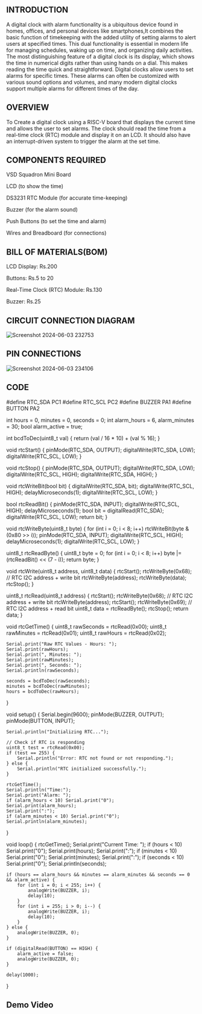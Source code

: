 ## INTRODUCTION


A digital clock with alarm functionality is a ubiquitous device found in homes, offices, and personal devices like smartphones,It combines the basic function of timekeeping with the added utility of setting alarms to alert users at specified times. 
This dual functionality is essential in modern life for managing schedules, waking up on time, and organizing daily activities.
The most distinguishing feature of a digital clock is its display, which shows the time in numerical digits rather than using hands on a dial. This makes reading the time quick and straightforward.
Digital clocks allow users to set alarms for specific times. These alarms can often be customized with various sound options and volumes, and many modern digital clocks support multiple alarms for different times of the day.


## OVERVIEW
To Create a digital clock using a RISC-V board that displays the current time and allows the user to set alarms. 
The clock should read the time from a real-time clock (RTC) module and display it on an LCD. 
It should also have an interrupt-driven system to trigger the alarm at the set time.

## COMPONENTS REQUIRED
VSD Squadron Mini Board

LCD (to show the time)

DS3231 RTC Module (for accurate time-keeping)

Buzzer (for the alarm sound)

Push Buttons (to set the time and alarm)


Wires and Breadboard (for connections)

## BILL OF MATERIALS(BOM)
LCD Display: Rs.200

Buttons: Rs.5 to 20

Real-Time Clock (RTC) Module: Rs.130

Buzzer: Rs.25

## CIRCUIT CONNECTION DIAGRAM


![Screenshot 2024-06-03 232753](https://github.com/Vigneshr2106/Digital-Clock-With-Alarm-Functionality/assets/165415082/b5050735-9f3d-4fb6-b048-f5f1cec12666)




## PIN CONNECTIONS

![Screenshot 2024-06-03 234106](https://github.com/Vigneshr2106/Digital-Clock-With-Alarm-Functionality/assets/165415082/6190bb20-322d-431a-b248-fc6108c0e7f5)



## CODE

#define RTC_SDA PC1
#define RTC_SCL PC2
#define BUZZER PA1
#define BUTTON PA2


int hours = 0, minutes = 0, seconds = 0;
int alarm_hours = 6, alarm_minutes = 30;
bool alarm_active = true;


int bcdToDec(uint8_t val) {
    return (val / 16 * 10) + (val % 16);
}

void rtcStart() {
    pinMode(RTC_SDA, OUTPUT);
    digitalWrite(RTC_SDA, LOW);
    digitalWrite(RTC_SCL, LOW);
}

void rtcStop() {
    pinMode(RTC_SDA, OUTPUT);
    digitalWrite(RTC_SDA, LOW);
    digitalWrite(RTC_SCL, HIGH);
    digitalWrite(RTC_SDA, HIGH);
}

void rtcWriteBit(bool bit) {
    digitalWrite(RTC_SDA, bit);
    digitalWrite(RTC_SCL, HIGH);
    delayMicroseconds(1);
    digitalWrite(RTC_SCL, LOW);
}

bool rtcReadBit() {
    pinMode(RTC_SDA, INPUT);
    digitalWrite(RTC_SCL, HIGH);
    delayMicroseconds(1);
    bool bit = digitalRead(RTC_SDA);
    digitalWrite(RTC_SCL, LOW);
    return bit;
}

void rtcWriteByte(uint8_t byte) {
    for (int i = 0; i < 8; i++) rtcWriteBit(byte & (0x80 >> i));
    pinMode(RTC_SDA, INPUT);
    digitalWrite(RTC_SCL, HIGH);
    delayMicroseconds(1);
    digitalWrite(RTC_SCL, LOW);
}

uint8_t rtcReadByte() {
    uint8_t byte = 0;
    for (int i = 0; i < 8; i++) byte |= (rtcReadBit() << (7 - i));
    return byte;
}

void rtcWrite(uint8_t address, uint8_t data) {
    rtcStart();
    rtcWriteByte(0x68); // RTC I2C address + write bit
    rtcWriteByte(address);
    rtcWriteByte(data);
    rtcStop();
}

uint8_t rtcRead(uint8_t address) {
    rtcStart();
    rtcWriteByte(0x68); // RTC I2C address + write bit
    rtcWriteByte(address);
    rtcStart();
    rtcWriteByte(0x69); // RTC I2C address + read bit
    uint8_t data = rtcReadByte();
    rtcStop();
    return data;
}

void rtcGetTime() {
    uint8_t rawSeconds = rtcRead(0x00);
    uint8_t rawMinutes = rtcRead(0x01);
    uint8_t rawHours = rtcRead(0x02);
    
    Serial.print("Raw RTC Values - Hours: ");
    Serial.print(rawHours);
    Serial.print(", Minutes: ");
    Serial.print(rawMinutes);
    Serial.print(", Seconds: ");
    Serial.println(rawSeconds);

    seconds = bcdToDec(rawSeconds);
    minutes = bcdToDec(rawMinutes);
    hours = bcdToDec(rawHours);
}

void setup() {
    Serial.begin(9600);
    pinMode(BUZZER, OUTPUT);
    pinMode(BUTTON, INPUT);

    Serial.println("Initializing RTC...");

    // Check if RTC is responding
    uint8_t test = rtcRead(0x00);
    if (test == 255) {
        Serial.println("Error: RTC not found or not responding.");
    } else {
        Serial.println("RTC initialized successfully.");
    }

    rtcGetTime();
    Serial.println("Time:");
    Serial.print("Alarm: ");
    if (alarm_hours < 10) Serial.print("0");
    Serial.print(alarm_hours);
    Serial.print(":");
    if (alarm_minutes < 10) Serial.print("0");
    Serial.println(alarm_minutes);
}

void loop() {
    rtcGetTime();
    Serial.print("Current Time: ");
    if (hours < 10) Serial.print("0");
    Serial.print(hours);
    Serial.print(":");
    if (minutes < 10) Serial.print("0");
    Serial.print(minutes);
    Serial.print(":");
    if (seconds < 10) Serial.print("0");
    Serial.println(seconds);

    if (hours == alarm_hours && minutes == alarm_minutes && seconds == 0 && alarm_active) {
        for (int i = 0; i < 255; i++) {
            analogWrite(BUZZER, i);
            delay(10);
        }
        for (int i = 255; i > 0; i--) {
            analogWrite(BUZZER, i);
            delay(10);
        }
    } else {
        analogWrite(BUZZER, 0);
    }

    if (digitalRead(BUTTON) == HIGH) {
        alarm_active = false;
        analogWrite(BUZZER, 0);
    }

    delay(1000);
}


## Demo Video

